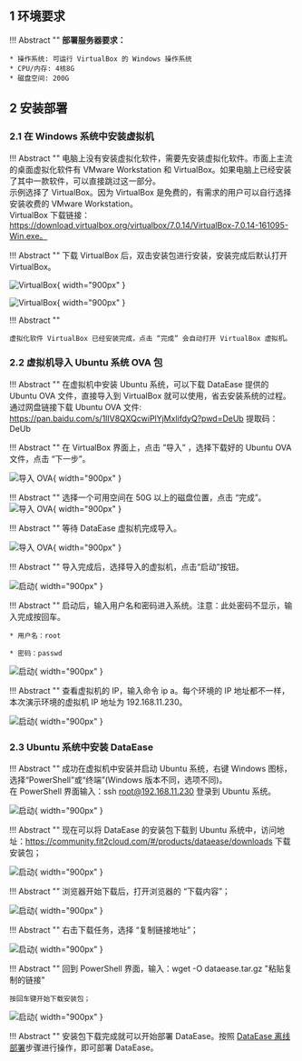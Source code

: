 ## 1 环境要求

!!! Abstract ""
	**部署服务器要求：**  

    * 操作系统: 可运行 VirtualBox 的 Windows 操作系统
    * CPU/内存: 4核8G
    * 磁盘空间: 200G


## 2 安装部署
### 2.1 在 Windows 系统中安装虚拟机

!!! Abstract ""
	电脑上没有安装虚拟化软件，需要先安装虚拟化软件。市面上主流的桌面虚拟化软件有 VMware Workstation 和 VirtualBox。如果电脑上已经安装了其中一款软件，可以直接跳过这一部分。  
	示例选择了 VirtualBox。因为 VirtualBox 是免费的，有需求的用户可以自行选择安装收费的 VMware Workstation。  
	VirtualBox 下载链接：https://download.virtualbox.org/virtualbox/7.0.14/VirtualBox-7.0.14-161095-Win.exe。

!!! Abstract ""
	下载 VirtualBox 后，双击安装包进行安装，安装完成后默认打开 VirtualBox。

![VirtualBox](../img/installation/ova部署安装VirtualBox1.png){ width="900px" }

![VirtualBox](../img/installation/ova部署安装VirtualBox2.png){ width="900px" }


!!! Abstract ""

	虚拟化软件 VirtualBox 已经安装完成，点击 “完成” 会自动打开 VirtualBox 虚拟机。

### 2.2  虚拟机导入 Ubuntu 系统 OVA 包

!!! Abstract ""
	在虚拟机中安装 Ubuntu 系统，可以下载 DataEase 提供的 Ubuntu OVA 文件，直接导入到 VirtualBox 就可以使用，省去安装系统的过程。  
	通过网盘链接下载 Ubuntu OVA 文件: https://pan.baidu.com/s/1lIV8QXQcwiPlYjMxlifdyQ?pwd=DeUb 提取码：DeUb


!!! Abstract ""
	在 VirtualBox 界面上，点击 ”导入” ，选择下载好的 Ubuntu OVA 文件，点击 “下一步”。

![导入 OVA](../img/installation/导入OVA包1.png){ width="900px" }


!!! Abstract ""
	选择一个可用空间在 50G 以上的磁盘位置，点击 “完成”。
![导入 OVA](../img/installation/选择磁盘空间.png){ width="900px" }

!!! Abstract ""
	等待 DataEase 虚拟机完成导入。

![导入 OVA](../img/installation/等待完成OVA导入.png){ width="900px" }


!!! Abstract ""
	导入完成后，选择导入的虚拟机，点击“启动”按钮。

![启动](../img/installation/虚拟机导入完成.png){ width="900px" }

!!! Abstract ""
	启动后，输入用户名和密码进入系统。注意：此处密码不显示，输入完成按回车。

	* 用户名：root

    * 密码：passwd

![启动](../img/installation/启动虚拟机输入密码.png){ width="900px" }

!!! Abstract ""
	查看虚拟机的 IP，输入命令 ip a。每个环境的 IP 地址都不一样，本次演示环境的虚拟机 IP 地址为 192.168.11.230。

![启动](../img/installation/查看虚拟机IP.png){ width="900px" }

### 2.3  Ubuntu 系统中安装 DataEase

!!! Abstract ""
	成功在虚拟机中安装并启动 Ubuntu 系统，右键 Windows 图标，选择“PowerShell”或“终端”(Windows 版本不同，选项不同)。      
	在 PowerShell 界面输入：ssh root@192.168.11.230 登录到 Ubuntu 系统。 

![启动](../img/installation/powershell.png){ width="900px" }

!!! Abstract ""
	现在可以将 DataEase 的安装包下载到 Ubuntu 系统中，访问地址：https://community.fit2cloud.com/#/products/dataease/downloads 下载安装包；

![启动](../img/installation/下载安装包.png){ width="900px" }

!!! Abstract ""
	浏览器开始下载后，打开浏览器的 “下载内容”；

![启动](../img/installation/下载内容.png){ width="900px" }

!!! Abstract ""
	右击下载任务，选择 “复制链接地址”；

![启动](../img/installation/复制地址.png){ width="900px" }

!!! Abstract ""
	回到 PowerShell 界面，输入：wget  -O dataease.tar.gz "粘贴复制的链接"

	按回车键开始下载安装包；

![启动](../img/installation/粘贴复制链接.png){ width="900px" }


!!! Abstract ""
	安装包下载完成就可以开始部署 DataEase。按照 [DataEase 离线部署]( https://dataease.io/docs/v1/installation/offline_installation/)步骤进行操作，即可部署 DataEase。
